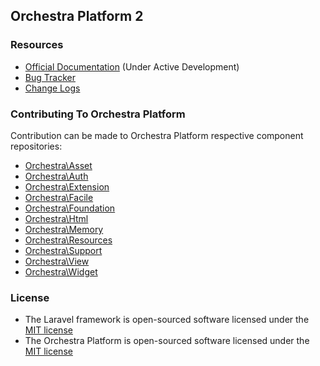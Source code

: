 ## Orchestra Platform 2

### Resources

* [Official Documentation](http://docs.orchestraplatform.com) (Under Active Development)
* [Bug Tracker](https://github.com/orchestral/platform/issues)
* [Change Logs](https://github.com/orchestral/platform/wiki/Change-Logs)

### Contributing To Orchestra Platform

Contribution can be made to Orchestra Platform respective component repositories:

* [Orchestra\Asset](https://github.com/orchestral/asset)
* [Orchestra\Auth](https://github.com/orchestral/auth)
* [Orchestra\Extension](https://github.com/orchestral/extension)
* [Orchestra\Facile](https://github.com/orchestral/facile)
* [Orchestra\Foundation](https://github.com/orchestral/foundation)
* [Orchestra\Html](https://github.com/orchestral/html)
* [Orchestra\Memory](https://github.com/orchestral/memory)
* [Orchestra\Resources](https://github.com/orchestral/resources)
* [Orchestra\Support](https://github.com/orchestral/support)
* [Orchestra\View](https://github.com/orchestral/view)
* [Orchestra\Widget](https://github.com/orchestral/widget)

### License

* The Laravel framework is open-sourced software licensed under the [MIT license](http://opensource.org/licenses/MIT)
* The Orchestra Platform is open-sourced software licensed under the [MIT license](http://opensource.org/licenses/MIT)
